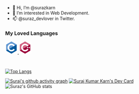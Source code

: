 - 👋 Hi, I’m @surazkarn
- 👀 I’m interested in Web Development.
- 📫 @suraz_devlover in Twitter.
<h3 align="left">My Loved Languages</h3>
<p align="left"><a href="https://www.cprogramming.com/" target="_blank"> <img src="https://raw.githubusercontent.com/devicons/devicon/master/icons/c/c-original.svg" alt="c" width="40" height="40"/> </a> <a href="https://www.w3schools.com/cpp/" target="_blank"> <img src="https://raw.githubusercontent.com/devicons/devicon/master/icons/cplusplus/cplusplus-original.svg" alt="cplusplus" width="40" height="40"/> </a><p><br/></p>

[![Top Langs](https://github-readme-stats.vercel.app/api/top-langs/?username=surazkarn&layout=compact)](https://github.com/surazkarn/github-readme-stats)

[![Suraj's github activity graph](https://activity-graph.herokuapp.com/graph?username=surazkarn&theme=react-dark)](https://github.com/surazkarn/github-readme-activity-graph)
<a href="https://app.daily.dev/suraz_devlover"><img src="https://api.daily.dev/devcards/1ee2bf8a6e3e4d06a9b93c68f951e3bc.png?r=anf" width="400" alt="Suraj Kumar Karn's Dev Card"/></a>![Suraz's GitHub stats](https://github-readme-stats.vercel.app/api?username=surazkarn&show_icons=true&theme=radical)
<!---
surazkarn/surazkarn is a ✨ special ✨ repository because its `README.md` (this file) appears on your GitHub profile.
You can click the Preview link to take a look at your changes.
--->

